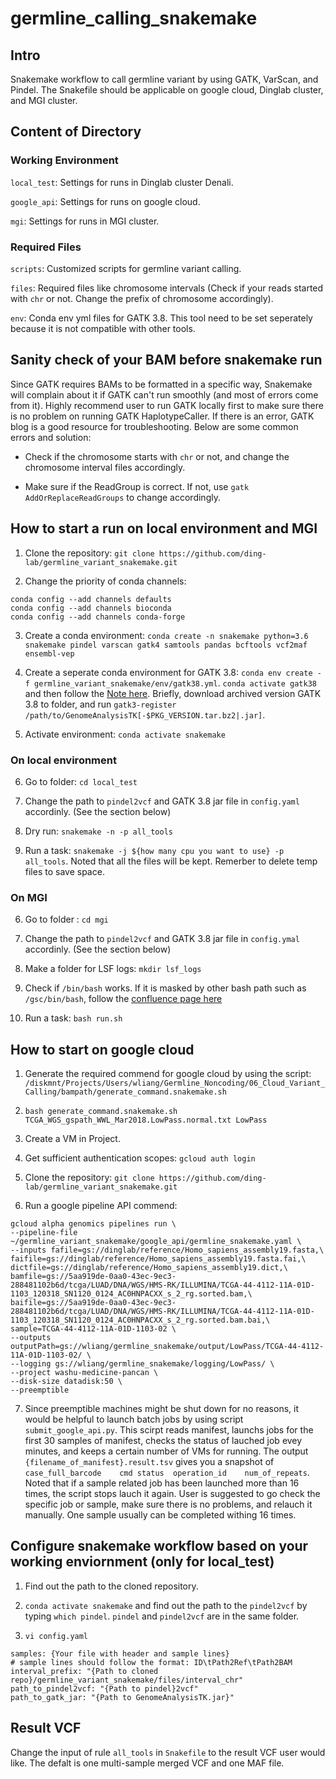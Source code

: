 # germline_calling_snakemake

## Intro

Snakemake workflow to call germline variant by using GATK, VarScan, and Pindel. The Snakefile should be applicable on google cloud, Dinglab cluster, and MGI cluster.


## Content of Directory

### Working Environment

`local_test`: Settings for runs in Dinglab cluster Denali.

`google_api`: Settings for runs on google cloud. 

`mgi`: Settings for runs in MGI cluster.

### Required Files

`scripts`: Customized scripts for germline variant calling.

`files`: Required files like chromosome intervals (Check if your reads started with `chr` or not. Change the prefix of chromosome accordingly).

`env`: Conda env yml files for GATK 3.8. This tool need to be set seperately because it is not compatible with other tools.

## Sanity check of your BAM before snakemake run

Since GATK requires BAMs to be formatted in a specific way, Snakemake will complain about it if GATK can't run smoothly (and most of errors come from it). Highly recommend user to run GATK locally first to  make sure there is no problem on running GATK HaplotypeCaller. If there is an error, GATK blog is a good resource for troubleshooting. Below are some common errors and solution:

- Check if the chromosome starts with `chr` or not, and change the chromosome interval files accordingly. 

- Make sure if the ReadGroup is correct. If not, use `gatk AddOrReplaceReadGroups` to change accordingly.


## How to start a run on local environment and MGI

1. Clone the repository: `git clone https://github.com/ding-lab/germline_variant_snakemake.git`

2. Change the priority of conda channels:

```
conda config --add channels defaults
conda config --add channels bioconda
conda config --add channels conda-forge
```

3. Create a conda environment: `conda create -n snakemake python=3.6 snakemake pindel varscan gatk4 samtools pandas bcftools vcf2maf ensembl-vep`

4. Create a seperate conda environment for GATK 3.8: `conda env create -f germline_variant_snakemake/env/gatk38.yml`. `conda activate gatk38` and then follow the [Note here](https://bioconda.github.io/recipes/gatk/README.html). Briefly, download archived version GATK 3.8 to folder, and run `gatk3-register /path/to/GenomeAnalysisTK[-$PKG_VERSION.tar.bz2|.jar]`.
  
5. Activate environment: `conda activate snakemake`

### On local environment

6. Go to folder: `cd local_test`

7. Change the path to `pindel2vcf` and GATK 3.8 jar file in `config.yaml` accordinly. (See the section below)

8. Dry run: `snakemake -n -p all_tools`

9. Run a task: `snakemake -j ${how many cpu you want to use} -p all_tools`. Noted that all the files will be kept. Remerber to delete temp files to save space.

### On MGI

6. Go to folder : `cd mgi`

7. Change the path to `pindel2vcf` and GATK 3.8 jar file in `config.ymal` accordinly. (See the section below)

8. Make a folder for LSF logs: `mkdir lsf_logs`

9. Check if `/bin/bash` works. If it is masked by other bash path such as `/gsc/bin/bash`, follow the [confluence page here](https://confluence.ris.wustl.edu/display/DL/How+to+run+Docker+on+MGI)

10. Run a task: `bash run.sh`

## How to start on google cloud

1. Generate the required commend for google cloud by using the script: `/diskmnt/Projects/Users/wliang/Germline_Noncoding/06_Cloud_Variant_Calling/bampath/generate_command.snakemake.sh`

2. `bash generate_command.snakemake.sh TCGA_WGS_gspath_WWL_Mar2018.LowPass.normal.txt LowPass`

3. Create a VM in Project.

4. Get sufficient authentication scopes: `gcloud auth login`

5. Clone the repository: `git clone https://github.com/ding-lab/germline_variant_snakemake.git`

6. Run a google pipeline API commend: 
```
gcloud alpha genomics pipelines run \
--pipeline-file ~/germline_variant_snakemake/google_api/germline_snakemake.yaml \
--inputs fafile=gs://dinglab/reference/Homo_sapiens_assembly19.fasta,\
faifile=gs://dinglab/reference/Homo_sapiens_assembly19.fasta.fai,\
dictfile=gs://dinglab/reference/Homo_sapiens_assembly19.dict,\
bamfile=gs://5aa919de-0aa0-43ec-9ec3-288481102b6d/tcga/LUAD/DNA/WGS/HMS-RK/ILLUMINA/TCGA-44-4112-11A-01D-1103_120318_SN1120_0124_AC0HNPACXX_s_2_rg.sorted.bam,\
baifile=gs://5aa919de-0aa0-43ec-9ec3-288481102b6d/tcga/LUAD/DNA/WGS/HMS-RK/ILLUMINA/TCGA-44-4112-11A-01D-1103_120318_SN1120_0124_AC0HNPACXX_s_2_rg.sorted.bam.bai,\
sample=TCGA-44-4112-11A-01D-1103-02 \
--outputs outputPath=gs://wliang/germline_snakemake/output/LowPass/TCGA-44-4112-11A-01D-1103-02/ \
--logging gs://wliang/germline_snakemake/logging/LowPass/ \
--project washu-medicine-pancan \
--disk-size datadisk:50 \
--preemptible
```

7. Since preemptible machines might be shut down for no reasons, it would be helpful to launch batch jobs by using script `submit_google_api.py`. This scirpt reads manifest, launchs jobs for the first 30 samples of manifest, checks the status of lauched job evey minutes, and keeps a certain number of VMs for running. The output `{filename_of_manifest}.result.tsv` gives you a snapshot of `case_full_barcode	cmd	status	operation_id	num_of_repeats`. Noted that if a sample related job has been launched more than 16 times, the script stops lauch it again. User is suggested to go check the specific job or sample, make sure there is no problems, and relauch it manually. One sample usually can be completed withing 16 times.

## Configure snakemake workflow based on your working enviornment (only for local_test)

1. Find out the path to the cloned repository.

2. `conda activate snakemake` and find out the path to the `pindel2vcf` by typing `which pindel`. `pindel` and `pindel2vcf` are in the same folder.

3. `vi config.yaml`

```
samples: {Your file with header and sample lines} 
# sample lines should follow the format: ID\tPath2Ref\tPath2BAM
interval_prefix: "{Path to cloned repo}/germline_variant_snakemake/files/interval_chr"
path_to_pindel2vcf: "{Path to pindel}2vcf"
path_to_gatk_jar: "{Path to GenomeAnalysisTK.jar}"
```

## Result VCF

Change the input of rule `all_tools` in `Snakefile` to the result VCF user would like. The defalt is one multi-sample merged VCF and one MAF file. 
